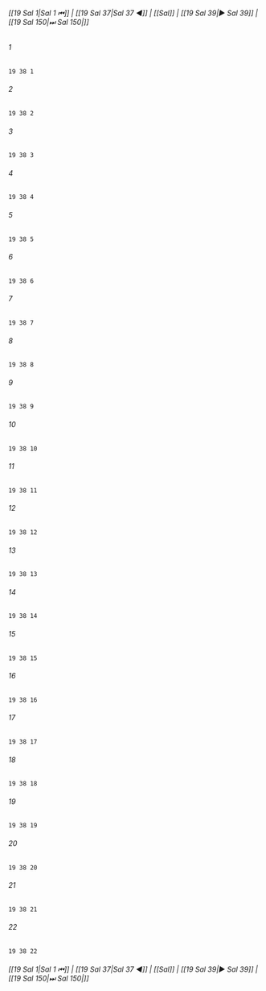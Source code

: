 
###### [[19 Sal 1|Sal 1 ⏮]] | [[19 Sal 37|Sal 37 ◀]] | [[Sal]] | [[19 Sal 39|▶ Sal 39]] | [[19 Sal 150|⏭ Sal 150|]]

###### 1
``` verse
19 38 1 
```
###### 2
``` verse
19 38 2 
```
###### 3
``` verse
19 38 3 
```
###### 4
``` verse
19 38 4 
```
###### 5
``` verse
19 38 5 
```
###### 6
``` verse
19 38 6 
```
###### 7
``` verse
19 38 7 
```
###### 8
``` verse
19 38 8 
```
###### 9
``` verse
19 38 9 
```
###### 10
``` verse
19 38 10 
```
###### 11
``` verse
19 38 11 
```
###### 12
``` verse
19 38 12 
```
###### 13
``` verse
19 38 13 
```
###### 14
``` verse
19 38 14 
```
###### 15
``` verse
19 38 15 
```
###### 16
``` verse
19 38 16 
```
###### 17
``` verse
19 38 17 
```
###### 18
``` verse
19 38 18 
```
###### 19
``` verse
19 38 19 
```
###### 20
``` verse
19 38 20 
```
###### 21
``` verse
19 38 21 
```
###### 22
``` verse
19 38 22 
```

###### [[19 Sal 1|Sal 1 ⏮]] | [[19 Sal 37|Sal 37 ◀]] | [[Sal]] | [[19 Sal 39|▶ Sal 39]] | [[19 Sal 150|⏭ Sal 150|]]

